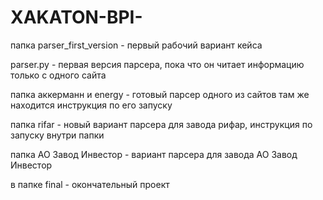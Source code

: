 # XAKATON-BPI-
папка parser_first_version - первый рабочий вариант кейса

parser.py - первая версия парсера, пока что он читает информацию только с одного сайта

папка аккерманн и energy - готовый парсер одного из сайтов
там же находится инструкция по его запуску

папка rifar - новый вариант парсера для завода рифар, инструкция по запуску внутри папки

папка АО Завод Инвестор - вариант парсера для завода АО Завод Инвестор

в папке final - окончательный проект
